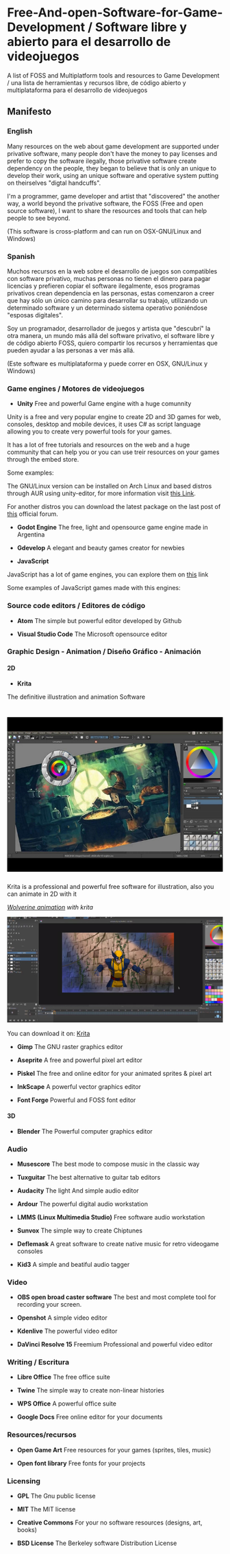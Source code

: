 # Free-And-open-Software-for-Game-Development / Software libre y abierto para el desarrollo de videojuegos

A list of FOSS and Multiplatform tools and resources to Game Development / una lista de herramientas y recursos libre, de código abierto y multiplataforma para el desarrollo de videojuegos

## Manifesto

### English

Many resources on the web about game development are supported under privative software, many people don't have the money to pay licenses and prefer to copy the software ilegally, those privative software create dependency on the people, they began to believe that is only an unique to develop their work, using an unique software and operative system putting on theirselves "digtal handcuffs".

I'm a programmer, game developer and artist that "discovered" the another way, a world beyond the privative software, the FOSS (Free and open source software), I want to share the resources and tools that can help people to see beyond.

(This software is cross-platform and can run on OSX-GNU/Linux and Windows)

### Spanish

Muchos recursos en la web sobre el desarrollo de juegos son compatibles con software privativo, muchas personas no tienen el dinero para pagar licencias y prefieren copiar el software ilegalmente, esos programas privativos crean dependencia en las personas, estas comenzaron a creer que hay sólo un único camino para desarrollar su trabajo, utilizando un determinado software y un determinado sistema operativo poniéndose "esposas digitales".

Soy un programador, desarrollador de juegos y artista que "descubrí" la otra manera, un mundo más allá del software privativo, el software libre y de código abierto FOSS, quiero compartir los recursos y herramientas que pueden ayudar a las personas a ver más allá.

(Este software es multiplataforma y puede correr en OSX, GNU/Linux y Windows)

### Game engines / Motores de videojuegos

* **Unity**
Free and powerful Game engine with a huge comunnity

Unity is a free and very popular engine to create 2D and 3D games for web, consoles, desktop and mobile devices, it uses C# as script language allowing you to create very powerful tools for your games.

It has a lot of free tutorials and resources on the web and a huge community that can help you or you can use treir resources on your games through the embed store.

Some examples:


The GNU/Linux version can be installed on Arch Linux and based distros through AUR using unity-editor, for more information visit [this Link](https://wiki.archlinux.org/index.php/Unity3D).

For another distros you can download the latest package on the last post of [this](https://forum.unity.com/threads/unity-on-linux-release-notes-and-known-issues.350256/) official forum.

* **Godot Engine**
The free, light and opensource game engine made in Argentina

* **Gdevelop**
A elegant and beauty games creator for newbies

* **JavaScript**

JavaScript has a lot of game engines, you can explore them on [this](https://github.com/collections/javascript-game-engines) link

Some examples of JavaScript games made with this engines:

### Source code editors / Editores de código

* **Atom**
The simple but powerful editor developed by Github

* **Visual Studio Code**
The Microsoft opensource editor

### Graphic Design - Animation / Diseño Gráfico - Animación

#### 2D

* **Krita**

The definitive illustration and animation Software

![alt text ](https://github.com/DavidLatorre/Free-And-open-Software-for-Game-Development/blob/master/Assets/Krita.jpeg "krita Screenshot")
===

Krita is a professional and powerful free software for illustration, also you can animate in 2D with it

*[Wolverine animation](https://www.youtube.com/watch?v=wCeIrwkvP68) with krita*

![alt text ](https://github.com/DavidLatorre/Free-And-open-Software-for-Game-Development/blob/master/Assets/krita_wolwerine_screenshot.jpeg "wolverine Animation Process")

You can download it on: [Krita](https://krita.org/)

* **Gimp**
The GNU raster graphics editor

* **Aseprite**
A free and powerful pixel art editor

* **Piskel**
The free and online editor for your animated sprites & pixel art

* **InkScape**
A powerful vector graphics editor

* **Font Forge**
Powerful and FOSS font editor

#### 3D

* **Blender**
The Powerful computer graphics editor

### Audio

* **Musescore**
The best mode to compose music in the classic way

* **Tuxguitar**
The best alternative to guitar tab editors

* **Audacity**
The light And simple audio editor

* **Ardour**
The powerful digital audio workstation

* **LMMS (Linux Multimedia Studio)**
Free software audio workstation

* **Sunvox**
The simple way to create Chiptunes

* **Deflemask**
A great software to create native music for retro videogame consoles

* **Kid3**
A simple and beatiful audio tagger

### Video

* **OBS open broad caster software** 
The best and most complete tool for recording your screen.

* **Openshot** A simple video editor

* **Kdenlive** The powerful video editor

* **DaVinci Resolve 15** Freemium Professional and powerful video editor

### Writing / Escritura

* **Libre Office**
The free office suite

* **Twine**
The simple way to create non-linear histories

* **WPS Office**
A powerful office suite

* **Google Docs**
Free online editor for your documents

### Resources/recursos

* **Open Game Art**
Free resources for your games (sprites, tiles, music)

* **Open font library**
Free fonts for your projects

### Licensing 

* **GPL**
The Gnu public license

* **MIT**
The MIT license

* **Creative Commons**
For your no software resources (designs, art, books)

* **BSD License**
The Berkeley software Distribution License
